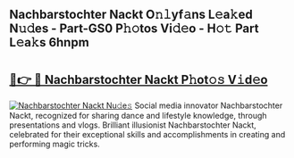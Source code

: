 ## Nachbarstochter Nackt O𝚗𝚕yf𝚊ns L𝚎a𝚔ed N𝚞𝚍es - Part-GS0 P𝚑𝚘tos Vi𝚍𝚎o - H𝚘𝚝 Part L𝚎a𝚔s 6hnpm

# <h2><a href="http://kf57xn.oniu.top/?m=Nachbarstochter+Nackt">🔗👉 🔴 Nachbarstochter Nackt P𝚑ot𝚘𝚜 V𝚒d𝚎o</a></h2>

[![Nachbarstochter Nackt Nu𝚍e𝚜](https://i.imgur.com/0qMVB7G.gif)](http://kf57xn.oniu.top/?m=Nachbarstochter+Nackt)
Social media innovator Nachbarstochter Nackt, recognized for sharing dance and lifestyle knowledge, through presentations and vlogs. Brilliant illusionist Nachbarstochter Nackt, celebrated for their exceptional skills and accomplishments in creating and performing magic tricks.  
